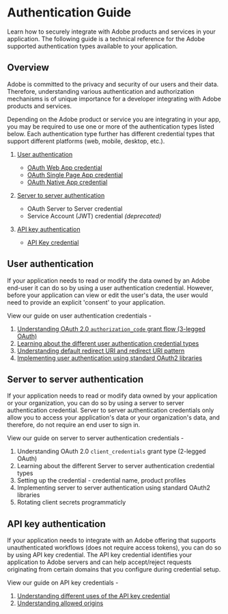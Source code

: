 <Hero slots="heading, text"/>

# Authentication Guide

Learn how to securely integrate with Adobe products and services in your application. The following guide is a technical reference for the Adobe supported authentication types available to your application. 

## Overview

Adobe is committed to the privacy and security of our users and their data. Therefore, understanding various authentication and authorization mechanisms is of unique importance for a developer integrating with Adobe products and services.

Depending on the Adobe product or service you are integrating in your app, you may be required to use one or more of the authentication types listed below. Each authentication type further has different credential types that support different platforms (web, mobile, desktop, etc.).

1. [User authentication](./UserAuthentication/index.md)
   * [OAuth Web App credential](./UserAuthentication/implementation.md#oauth-web-app-credential)
   * [OAuth Single Page App credential](./UserAuthentication/implementation.md#oauth-single-page-app-credential)
   * [OAuth Native App credential](./UserAuthentication/implementation.md#oauth-native-app-credential)

2. [Server to server authentication](./index.md#server-to-server-authentication)
   * OAuth Server to Server credential
   * Service Account (JWT) credential *(deprecated)*

3. [API key authentication](./APIKeyAuthentication/index.md)
   * [API Key credential](./APIKeyAuthentication/index.md#api-key-credential)


## User authentication

If your application needs to read or modify the data owned by an Adobe end-user it can do so by using a user authentication credential. However, before your application can view or edit the user's data, the user would need to provide an explicit 'consent' to your application. 

View our guide on user authentication credentials -
1. [Understanding OAuth 2.0 `authorization_code` grant flow (3-legged OAuth)](./UserAuthentication/index.md)
2. [Learning about the different user authentication credential types](./UserAuthentication/implementation.md#user-authentication-credential-types)
3. [Understanding default redirect URI and redirect URI pattern](./UserAuthentication/implementation.md#understanding-default-redirect-uri-and-redirect-uri-patterns)
4. [Implementing user authentication using standard OAuth2 libraries](./UserAuthentication/implementation.md#standard-oauth2-libraries)


## Server to server authentication

If your application needs to read or modify data owned by your application or your organization, you can do so by using a server to server authentication credential. Server to server authentication credentials only allow you to access your application's data or your organization's data, and therefore, do not require an end user to sign in. 

View our guide on server to server authentication credentials -
1. Understanding OAuth 2.0 `client_credentials` grant type (2-legged OAuth)
2. Learning about the different Server to server authentication credential types
3. Setting up the credential - credential name, product profiles
4. Implementing server to server authentication using standard OAuth2 libraries
5. Rotating client secrets programmaticly


## API key authentication 

If your application needs to integrate with an Adobe offering that supports unauthenticated workflows (does not require access tokens), you can do so by using API key credential. The API key credential identifies your application to Adobe servers and can help accept/reject requests originating from certain domains that you configure during credential setup.

View our guide on API key credentials - 
1. [Understanding different uses of the API key credential](./APIKeyAuthentication/index.md#understanding-different-uses-of-the-api-key-credential)
2. [Understanding allowed origins](./APIKeyAuthentication/index.md#understanding-allowed-origins)

